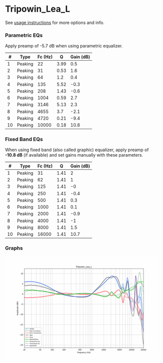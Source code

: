# Tripowin_Lea_L
See [usage instructions](https://github.com/jaakkopasanen/AutoEq#usage) for more options and info.

### Parametric EQs
Apply preamp of -5.7 dB when using parametric equalizer.

|   # | Type    |   Fc (Hz) |    Q |   Gain (dB) |
|-----|---------|-----------|------|-------------|
|   1 | Peaking |        22 | 3.99 |         0.5 |
|   2 | Peaking |        31 | 0.53 |         1.6 |
|   3 | Peaking |        64 | 1.2  |         0.4 |
|   4 | Peaking |       135 | 5.52 |        -0.3 |
|   5 | Peaking |       208 | 1.43 |        -0.6 |
|   6 | Peaking |      1004 | 0.59 |         2.7 |
|   7 | Peaking |      3146 | 5.13 |         2.3 |
|   8 | Peaking |      4655 | 3.7  |        -2.1 |
|   9 | Peaking |      4720 | 0.21 |        -9.4 |
|  10 | Peaking |     10000 | 0.18 |        10.8 |

### Fixed Band EQs
When using fixed band (also called graphic) equalizer, apply preamp of **-10.8 dB** (if available) and set gains manually with these parameters.

|   # | Type    |   Fc (Hz) |    Q |   Gain (dB) |
|-----|---------|-----------|------|-------------|
|   1 | Peaking |        31 | 1.41 |         2   |
|   2 | Peaking |        62 | 1.41 |         1   |
|   3 | Peaking |       125 | 1.41 |        -0   |
|   4 | Peaking |       250 | 1.41 |        -0.4 |
|   5 | Peaking |       500 | 1.41 |         0.3 |
|   6 | Peaking |      1000 | 1.41 |         0.1 |
|   7 | Peaking |      2000 | 1.41 |        -0.9 |
|   8 | Peaking |      4000 | 1.41 |        -1   |
|   9 | Peaking |      8000 | 1.41 |         1.5 |
|  10 | Peaking |     16000 | 1.41 |        10.7 |

### Graphs
![](./Tripowin_Lea_L.png)
